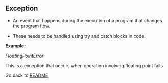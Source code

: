 ## Exception

* An event that happens during the execution of a program that changes the program flow.

* These needs to be handled using try and catch blocks in code.

**Example:**

*FloatingPointError*

This is a exception that occurs when operation involving floating point fails

Go back to [README](README.md)